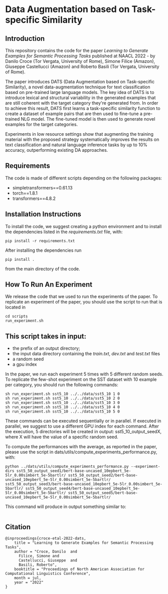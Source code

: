 # Data Augmentation based on Task-specific Similarity

## Introduction

This repository contains the code for the paper _Learning to Generate Examples for Semantic Processing Tasks_ published at 
NAACL 2022 - by Danilo Croce (Tor Vergata, University of Rome), Simone Filice (Amazon), Giuseppe Castellucci (Amazon) 
and Roberto Basili (Tor Vergata, University of Rome).

The paper introduces DATS (Data Augmentation based on Task-specific Similarity), a novel data-augmentation technique
for text classification based on pre-trained large language models. The key idea of DATS is to introduce lexical and structural
variability in the generated examples that are still coherent with the target category they're generated from. In order to achieve this result, 
DATS first learns a task-specific similarity function to create a dataset of example pairs that are then used to fine-tune a pre-trained NLG model.
The fine-tuned model is then used to generate novel examples for the target categories.

Experiments in low resource settings show  that augmenting the training material with the  proposed strategy systematically improves the
results on text classification and natural language inference tasks by up to 10% accuracy, outperforming existing DA approaches.

## Requirements

The code is made of different scripts depending on the following packages:

- simpletransformers==0.61.13
- torch==1.8.1
- transformers==4.8.2


## Installation Instructions

To install the code, we suggest creating a python environment and to install the dependencies listed in the 
_requirements.txt_ file, with:

```
pip install -r requirements.txt
```

After installing the dependencies run

```
pip install .
```

from the main directory of the code. 

## How To Run An Experiment

We release the code that we used to run the experiments of the paper. To replicate an experiment
of the paper, you should use the script to run that is located in 
```
cd scripts
run_experiment.sh
```

This script takes in input: 
- 
- the prefix of an output directory;
- the input data directory containing the _train.txt_, _dev.txt_ and _test.txt_ files
- a random seed
- a gpu index

In the paper, we run each experiment 5 times with 5 different random seeds. To replicate the few-shot experiment on the SST dataset
with 10 example per category, you should run the following commands:

```
sh run_experiment.sh sst5_10 ../../data/sst5_10 1 0
sh run_experiment.sh sst5_10 ../../data/sst5_10 2 0
sh run_experiment.sh sst5_10 ../../data/sst5_10 3 0
sh run_experiment.sh sst5_10 ../../data/sst5_10 4 0
sh run_experiment.sh sst5_10 ../../data/sst5_10 5 0
```

These commands can be executed sequentially or in parallel. If executed in parallel, we suggest to use a different GPU index for each command.
After the execution, 5 directories will be created in output: sst5_10_output_seedX, where X will have the value of a specific random seed.

To compute the performances with the average, as reported in the paper, please use the script in dats/utils/compute_experiments_performance.py, with:

```
python ../dats/utils/compute_experiments_performance.py --experiment-dirs sst5_50_output_seed1/bert-base-uncased_10epbert_5e-5lr_0.00simbert_5e-5bartlr/ sst5_50_output_seed2/bert-base-uncased_10epbert_5e-5lr_0.00simbert_5e-5bartlr/ sst5_50_output_seed3/bert-base-uncased_10epbert_5e-5lr_0.00simbert_5e-5bartlr/ sst5_50_output_seed4/bert-base-uncased_10epbert_5e-5lr_0.00simbert_5e-5bartlr/ sst5_50_output_seed5/bert-base-uncased_10epbert_5e-5lr_0.00simbert_5e-5bartlr/
```

This command will produce in output something similar to:

```

```

## Citation

```
@inproceedings{croce-etal-2022-dats,
    title = "Learning to Generate Examples for Semantic Processing Tasks",
    author = "Croce, Danilo  and
      Filice, Simone and
      Castellucci, Giuseppe  and
      Basili, Roberto",
    booktitle = "Proceedings of North American Association for Computational Linguistics Conference",
    month = jul,
    year = "2022"
}
```
